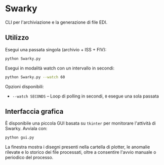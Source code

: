 # Swarky

CLI per l'archiviazione e la generazione di file EDI.

## Utilizzo

Esegui una passata singola (archivio + ISS + FIV):

```bash
python Swarky.py
```

Esegui in modalità watch con un intervallo in secondi:

```bash
python Swarky.py --watch 60
```

Opzioni disponibili:

- `--watch SECONDS` – Loop di polling in secondi, `0` esegue una sola passata

## Interfaccia grafica

È disponibile una piccola GUI basata su `tkinter` per monitorare l'attività di Swarky.
Avviala con:

```bash
python gui.py
```

La finestra mostra i disegni presenti nella cartella di plotter, le anomalie rilevate e
lo storico dei file processati, oltre a consentire l'avvio manuale o periodico del
processo.

